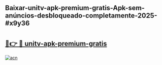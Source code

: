 ## Baixar-unitv-apk-premium-gratis-Apk-sem-anúncios-desbloqueado-completamente-2025-#x9y36

# <h2><a href="https://ainizakaria.my?title=unitv-apk-premium-gratis&ref=20M">🔗👉 🔴 unitv-apk-premium-gratis</a></h2>

[![acn](https://github.com/user-attachments/assets/0f9c940e-d8b0-45ae-aac7-cd30a18b3e1c)](https://ainizakaria.my?title=unitv-apk-premium-gratis&ref=20M)


